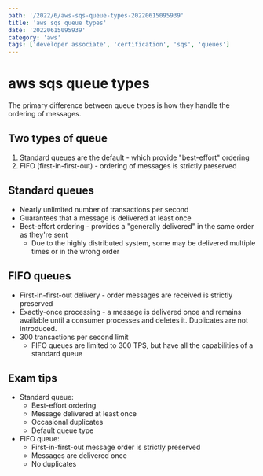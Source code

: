 ```yaml
---
path: '/2022/6/aws-sqs-queue-types-20220615095939'
title: 'aws sqs queue types'
date: '20220615095939'
category: 'aws'
tags: ['developer associate', 'certification', 'sqs', 'queues']
---
```


# aws sqs queue types
The primary difference between queue types is how they handle the ordering of
messages.

## Two types of queue
1. Standard queues are the default - which provide "best-effort" ordering
1. FIFO (first-in-first-out) - ordering of messages is strictly preserved

## Standard queues
* Nearly unlimited number of transactions per second
* Guarantees that a message is delivered at least once
* Best-effort ordering - provides a "generally delivered" in the same order as they're sent
    * Due to the highly distributed system, some may be delivered multiple times or
    in the wrong order

## FIFO queues
* First-in-first-out delivery - order messages are received is strictly preserved
* Exactly-once processing - a message is delivered once and remains available
until a consumer processes and deletes it. Duplicates are not introduced.
* 300 transactions per second limit
    * FIFO queues are limited to 300 TPS, but have all the capabilities of a standard queue

## Exam tips
* Standard queue:
    * Best-effort ordering
    * Message delivered at least once
    * Occasional duplicates
    * Default queue type
* FIFO queue:
    * First-in-first-out message order is strictly preserved
    * Messages are delivered once
    * No duplicates

